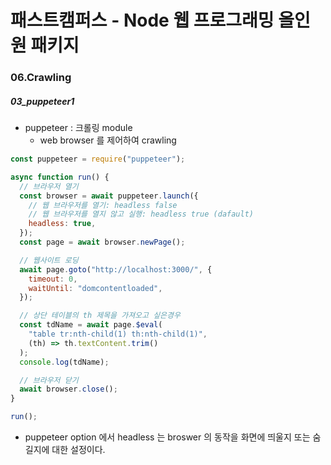 # 패스트캠퍼스 - Node 웹 프로그래밍 올인원 패키지

### 06.Crawling

##### 03_puppeteer1

* puppeteer : 크롤링 module
  * web browser 를 제어하여 crawling



```javascript
const puppeteer = require("puppeteer");

async function run() {
  // 브라우저 열기
  const browser = await puppeteer.launch({
    // 웹 브라우저를 열기: headless false
    // 웹 브라우저를 열지 않고 실행: headless true (dafault)
    headless: true,
  });
  const page = await browser.newPage();

  // 웹사이트 로딩
  await page.goto("http://localhost:3000/", {
    timeout: 0,
    waitUntil: "domcontentloaded",
  });

  // 상단 테이블의 th 제목을 가져오고 싶은경우
  const tdName = await page.$eval(
    "table tr:nth-child(1) th:nth-child(1)",
    (th) => th.textContent.trim()
  );
  console.log(tdName);

  // 브라우저 닫기
  await browser.close();
}

run();
```

* puppeteer option 에서 headless 는 broswer 의 동작을 화면에 띄울지 또는 숨길지에 대한 설정이다.